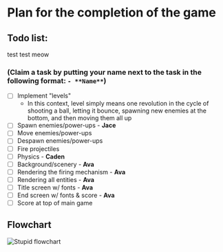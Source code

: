 # Plan for the completion of the game

## Todo list:

test test meow

### (Claim a task by putting your name next to the task in the following format: `- **Name**`)
- [ ] Implement "levels"
  - In this context, level simply means one revolution in the cycle of shooting a ball, letting it bounce, spawning new enemies at the bottom, and then moving them all up
- [ ] Spawn enemies/power-ups - **Jace**
- [ ] Move enemies/power-ups
- [ ] Despawn enemies/power-ups
- [ ] Fire projectiles
- [ ] Physics - **Caden**
- [ ] Background/scenery - **Ava**
- [ ] Rendering the firing mechanism - **Ava**
- [ ] Rendering all entities - **Ava**
- [ ] Title screen w/ fonts - **Ava**
- [ ] End screen w/ fonts & score - **Ava**
- [ ] Score at top of main game

## Flowchart
![Stupid flowchart](https://github.com/assembly-seal/group-project-cs1430/blob/main/flowchart.png?raw=true)
